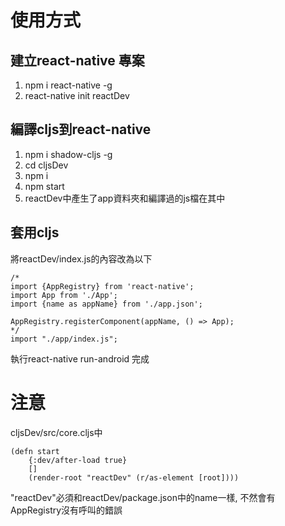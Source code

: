 # 使用方式

## 建立react-native 專案
1. npm i react-native -g
1. react-native init reactDev

## 編譯cljs到react-native
1. npm i shadow-cljs -g
1. cd cljsDev
1. npm i
1. npm start
1. reactDev中產生了app資料夾和編譯過的js檔在其中

## 套用cljs
將reactDev/index.js的內容改為以下

    /*
    import {AppRegistry} from 'react-native';
    import App from './App';
    import {name as appName} from './app.json';

    AppRegistry.registerComponent(appName, () => App);
    */
    import "./app/index.js";

執行react-native run-android
完成

# 注意
cljsDev/src/core.cljs中

    (defn start
        {:dev/after-load true}
        []
        (render-root "reactDev" (r/as-element [root])))

"reactDev"必須和reactDev/package.json中的name一樣, 不然會有AppRegistry沒有呼叫的錯誤
